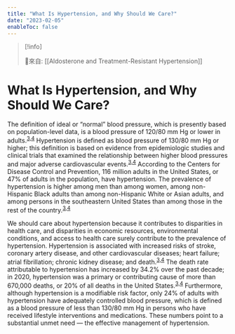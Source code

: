 ```yaml
---
title: "What Is Hypertension, and Why Should We Care?"
date: "2023-02-05"
enableToc: false
---
```


> [!info] 
> 
> 🌱來自: [[Aldosterone and Treatment-Resistant Hypertension]]

# What Is Hypertension, and Why Should We Care?

The definition of ideal or “normal” blood pressure, which is presently based on population-level data, is a blood pressure of 120/80 mm Hg or lower in adults.<sup><a data-behavior="ShowPopupTip" data-popup-content-ids="ref3,ref4" href="https://www.nejm.org/doi/full/10.1056/NEJMe2213559?fbclid=IwAR0gdEuk4vI_LK4FC1F0OImufYjOb8BOs3sjMiIHRonkXlPOtinBLLhHxxE#">3,4</a></sup> Hypertension is defined as blood pressure of 130/80 mm Hg or higher; this definition is based on evidence from epidemiologic studies and clinical trials that examined the relationship between higher blood pressures and major adverse cardiovascular events.<sup><a data-behavior="ShowPopupTip" data-popup-content-ids="ref3,ref4" href="https://www.nejm.org/doi/full/10.1056/NEJMe2213559?fbclid=IwAR0gdEuk4vI_LK4FC1F0OImufYjOb8BOs3sjMiIHRonkXlPOtinBLLhHxxE#">3,4</a></sup> According to the Centers for Disease Control and Prevention, 116 million adults in the United States, or 47% of adults in the population, have hypertension. The prevalence of hypertension is higher among men than among women, among non-Hispanic Black adults than among non-Hispanic White or Asian adults, and among persons in the southeastern United States than among those in the rest of the country.<sup><a data-behavior="ShowPopupTip" data-popup-content-ids="ref3,ref4" href="https://www.nejm.org/doi/full/10.1056/NEJMe2213559?fbclid=IwAR0gdEuk4vI_LK4FC1F0OImufYjOb8BOs3sjMiIHRonkXlPOtinBLLhHxxE#">3,4</a></sup>

We should care about hypertension because it contributes to disparities in health care, and disparities in economic resources, environmental conditions, and access to health care surely contribute to the prevalence of hypertension. Hypertension is associated with increased risks of stroke, coronary artery disease, and other cardiovascular diseases; heart failure; atrial fibrillation; chronic kidney disease; and death.<sup><a data-behavior="ShowPopupTip" data-popup-content-ids="ref3,ref4" href="https://www.nejm.org/doi/full/10.1056/NEJMe2213559?fbclid=IwAR0gdEuk4vI_LK4FC1F0OImufYjOb8BOs3sjMiIHRonkXlPOtinBLLhHxxE#">3,4</a></sup> The death rate attributable to hypertension has increased by 34.2% over the past decade; in 2020, hypertension was a primary or contributing cause of more than 670,000 deaths, or 20% of all deaths in the United States.<sup><a data-behavior="ShowPopupTip" data-popup-content-ids="ref3,ref4" href="https://www.nejm.org/doi/full/10.1056/NEJMe2213559?fbclid=IwAR0gdEuk4vI_LK4FC1F0OImufYjOb8BOs3sjMiIHRonkXlPOtinBLLhHxxE#">3,4</a></sup> Furthermore, although hypertension is a modifiable risk factor, only 24% of adults with hypertension have adequately controlled blood pressure, which is defined as a blood pressure of less than 130/80 mm Hg in persons who have received lifestyle interventions and medications. These numbers point to a substantial unmet need — the effective management of hypertension.

